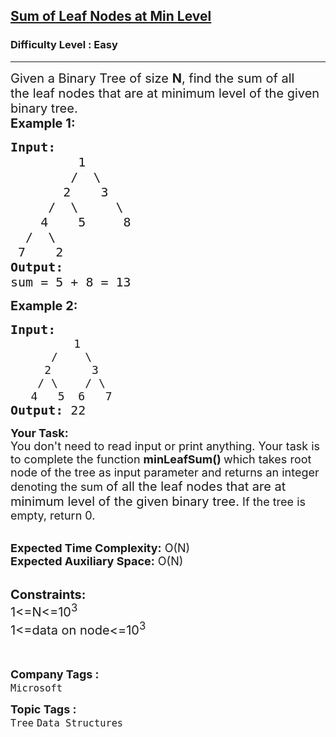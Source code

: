 <h2><a href="https://practice.geeksforgeeks.org/problems/sum-of-leaf-nodes-at-min-level/1">Sum of Leaf Nodes at Min Level</a></h2><h3>Difficulty Level : Easy</h3><hr><div class="problems_problem_content__Xm_eO"><p><span style="font-size:20px">Given a Binary Tree of size&nbsp;<strong>N</strong>, find&nbsp;the sum of all the&nbsp;leaf nodes that are at minimum level of the given binary tree.<br>
<strong>Example 1:</strong></span></p>

<pre><span style="font-size:20px"><strong>Input:</strong> 
         1
        /  \
       2    3
     /  \     \
    4    5     8 
  /  \ 
 7    2      
<strong>Output:</strong>
sum = 5 + 8 = 13</span></pre>

<p><strong><span style="font-size:20px">Example 2:</span></strong></p>

<pre><strong><span style="font-size:20px">Input: </span></strong>
            <span style="font-size:18px">1
&nbsp;     /    \
&nbsp;    2      3
&nbsp;   / \    / \
&nbsp;  4   5  6   7</span>
<strong><span style="font-size:20px">Output: </span></strong><span style="font-size:20px">22</span></pre>

<p><span style="font-size:18px"><strong>Your Task:</strong><br>
You don't need to read input or print anything. Your task is to complete the function <strong>minLeafSum()&nbsp;</strong>which takes root node of the tree as input parameter and returns an integer denoting the sum </span><span style="font-size:20px">of all the&nbsp;leaf nodes that are at minimum level of the given binary tree.</span><span style="font-size:18px"> If the tree is empty, return 0.&nbsp;</span><br>
&nbsp;</p>

<p><span style="font-size:18px"><strong>Expected Time Complexity:</strong>&nbsp;O(N)<br>
<strong>Expected Auxiliary Space:</strong>&nbsp;O(N)</span></p>

<p><br>
<span style="font-size:20px"><strong>Constraints:</strong><br>
1&lt;=N&lt;=10<sup>3</sup><br>
1&lt;=data on node&lt;=10<sup>3</sup></span><br>
<br>
&nbsp;</p>
</div><p><span style=font-size:18px><strong>Company Tags : </strong><br><code>Microsoft</code>&nbsp;<br><p><span style=font-size:18px><strong>Topic Tags : </strong><br><code>Tree</code>&nbsp;<code>Data Structures</code>&nbsp;